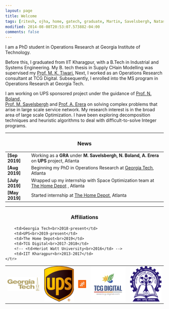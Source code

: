 ```yaml
---
layout: page
title: Welcome
tags: [ritesh, ojha, home, gatech, graduate, Martin, Savelsbergh, Natashia, Boland, Alan, Erera]
modified: 2014-08-08T20:53:07.573882-04:00
comments: false
---
```


I am a PhD student in Operations Research at Georgia Institute of Technology.

Before this, I graduated from IIT Kharagpur, with a B.Tech in Industrial and Systems Engineering. My B. tech thesis in Supply CHain Modelling was supervised my <a href="https://scholar.google.co.in/citations?user=xDL-rrsAAAAJ&hl=en/">Prof. M. K. Tiwari.</a> Next, I worked as an Operations Research consultant at TCG Digital. Subsequently, I enrolled into the MS program in Operations Research at Georgia Tech.

I am working on UPS sponsored project under the guidance of <a href="https://www.isye.gatech.edu/users/natashia-boland/">Prof. N. Boland,</a>  
<a href="https://www.isye.gatech.edu/users/martin-savelsbergh/">Prof. M. Savelsbergh</a> and  <a href="https://www.isye.gatech.edu/users/alan-erera/">Prof. A. Erera</a> on solving complex problems that arise in large scale service network. My research interest is in the broad area of large scale Optimization. I have been exploring decomposition techniques and heuristic algorithms to deal with difficult-to-solve Integer programs.

----

<h3 align="center">News</h3>
<table class='news-table'>
    <col width="15%">
    <col width="85%">
    <tr>
        <td valign="top"><strong>[Sep 2019]</strong></td>
        <td>Working as a <strong>GRA</strong> under <strong>M. Savelsbergh, N. Boland, A. Erera</strong> on <strong>UPS</strong> project, Atlanta
        </td>
    </tr>
    <tr>
        <td valign="top"><strong>[Aug 2019]</strong></td>
        <td>Beginning my PhD in Operations Research at <a href="https://www.gatech.edu/">Georgia Tech</a>, Atlanta
        </td>
    </tr>
    <tr>
        <td valign="top"><strong>[July 2019]</strong></td>
        <td>Wrapped up my internship with Space Optimization team at <a href="https://careers.homedepot.com/">The Home Depot</a> , Atlanta
        </td>
    </tr>
    <tr>
        <td valign="top"><strong>[May 2019]</strong></td>
        <td>Started internship at <a href="https://careers.homedepot.com/">The Home Depot</a>, Atlanta
        </td>
    </tr>
</table>

----

<h3 align="center">Affiliations</h3>
<table align="center" class='affl-pic'>
    <tr>
        <td>
            <a href="http://www.gatech.edu/">
            <img src="/images/gt-logo.png"></a>
        </td>
        <td>
            <a href="http://www.ups.com/">
            <img src="/images/ups-logo.png"></a>
        </td>
        <td>
            <a href="http://www.homedepot.com/">
            <img src="/images/thd.png"></a>
        </td>
        <td>
            <a href="http://www.tcgdigital.com/">
            <img src="/images/tcg-logo.jpeg"></a>
        </td>
        <!-- <td>
            <a href="http://www.hw.ac.uk/">
            <img src="/images/hwu-logo.svg"></a>
        </td> -->
        <td>
            <a href="http://www.iitkgp.ac.in/">
            <img src="/images/iitkgp-logo.png"></a>
        </td>
    </tr>
    <tr>

        <td>Georgia Tech<br>2018-present</td>
        <td>UPS<br>2019-present</td>
        <td>The Home Depot<br>2019</td>
        <td>TCG Digital<br>2017-2018</td>
        <!-- <td>Heriot Watt University<br>2016</td> -->
        <td>IIT Kharagpur<br>2013-2017</td>
    </tr>
</table>
